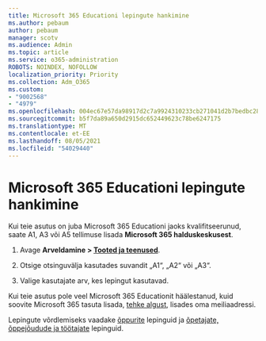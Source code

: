 ```yaml
---
title: Microsoft 365 Educationi lepingute hankimine
ms.author: pebaum
author: pebaum
manager: scotv
ms.audience: Admin
ms.topic: article
ms.service: o365-administration
ROBOTS: NOINDEX, NOFOLLOW
localization_priority: Priority
ms.collection: Adm_O365
ms.custom:
- "9002568"
- "4979"
ms.openlocfilehash: 004ec67e57da98917d2c7a9924310233cb271041d2b7bedbc288dc9cbff26385
ms.sourcegitcommit: b5f7da89a650d2915dc652449623c78be6247175
ms.translationtype: MT
ms.contentlocale: et-EE
ms.lasthandoff: 08/05/2021
ms.locfileid: "54029440"
---
```

# <a name="get-the-microsoft-365-education-plans"></a>Microsoft 365 Educationi lepingute hankimine

Kui teie asutus on juba Microsoft 365 Educationi jaoks kvalifitseerunud, saate A1, A3 või A5 tellimuse lisada **Microsoft 365 halduskeskusest**. 

1. Avage **Arveldamine > [Tooted ja teenused](https://go.microsoft.com/fwlink/p/?linkid=868433)**.

2. Otsige otsinguvälja kasutades suvandit „A1“, „A2“ või „A3“.

3. Valige kasutajate arv, kes lepingut kasutavad.

Kui teie asutus pole veel Microsoft 365 Educationit häälestanud, kuid soovite Microsoft 365 tasuta lisada, [tehke algust](https://www.microsoft.com/education/products/office), lisades oma meiliaadressi.

 Lepingute võrdlemiseks vaadake [õppurite](https://www.microsoft.com/microsoft-365/academic/compare-office-365-education-plans?activetab=tab:primaryr1) lepinguid ja [õpetajate, õppejõudude ja töötajate](https://www.microsoft.com/microsoft-365/academic/compare-office-365-education-plans?activetab=tab:primaryr2) lepinguid.
